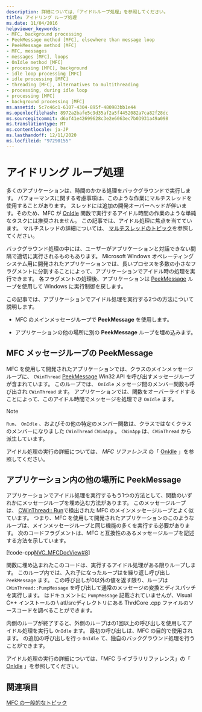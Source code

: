 ```yaml
---
description: 詳細については、「アイドルループ処理」を参照してください。
title: アイドリング ループ処理
ms.date: 11/04/2016
helpviewer_keywords:
- MFC, background processing
- PeekMessage method [MFC], elsewhere than message loop
- PeekMessage method [MFC]
- MFC, messages
- messages [MFC], loops
- OnIdle method [MFC]
- processing [MFC], background
- idle loop processing [MFC]
- idle processing [MFC]
- threading [MFC], alternatives to multithreading
- processing, during idle loop
- processing [MFC]
- background processing [MFC]
ms.assetid: 5c7c46c1-6107-4304-895f-480983bb1e44
ms.openlocfilehash: 8972a2bafe5c9d35af2a5f4452082a7ca82f28dc
ms.sourcegitcommit: d6af41e42699628c3e2e6063ec7b03931a49a098
ms.translationtype: MT
ms.contentlocale: ja-JP
ms.lasthandoff: 12/11/2020
ms.locfileid: "97290155"
---
```

# <a name="idle-loop-processing"></a>アイドリング ループ処理

多くのアプリケーションは、時間のかかる処理をバックグラウンドで実行します。 パフォーマンスに関する考慮事項は、このような作業にマルチスレッドを使用することがあります。 スレッドには追加の開発オーバーヘッドが伴います。そのため、MFC が [OnIdle](reference/cwinthread-class.md#onidle) 関数で実行するアイドル時間の作業のような単純なタスクには推奨されません。 この記事では、アイドル処理に焦点を当てています。 マルチスレッドの詳細については、 [マルチスレッドのトピック](../parallel/multithreading-support-for-older-code-visual-cpp.md)を参照してください。

バックグラウンド処理の中には、ユーザーがアプリケーションと対話できない間隔で適切に実行されるものもあります。 Microsoft Windows オペレーティングシステム用に開発されたアプリケーションでは、長いプロセスを多数の小さなフラグメントに分割することによって、アプリケーションでアイドル時の処理を実行できます。 各フラグメントの処理後、アプリケーションは [PeekMessage](/windows/win32/api/winuser/nf-winuser-peekmessagew) ループを使用して Windows に実行制御を戻します。

この記事では、アプリケーションでアイドル処理を実行する2つの方法について説明します。

- MFC のメインメッセージループで **PeekMessage** を使用します。

- アプリケーションの他の場所に別の **PeekMessage** ループを埋め込みます。

## <a name="peekmessage-in-the-mfc-message-loop"></a><a name="_core_peekmessage_in_the_mfc_message_loop"></a> MFC メッセージループの PeekMessage

MFC を使用して開発されたアプリケーションでは、クラスのメインメッセージループに、 `CWinThread` [PeekMessage](/windows/win32/api/winuser/nf-winuser-peekmessagew) Win32 API を呼び出すメッセージループが含まれています。 このループでは、 `OnIdle` メッセージ間のメンバー関数も呼び出され `CWinThread` ます。 アプリケーションでは、関数をオーバーライドすることによって、このアイドル時間でメッセージを処理でき `OnIdle` ます。

> [!NOTE]
> `Run`、 `OnIdle` 、およびその他の特定のメンバー関数は、クラスではなくクラスのメンバーになりました `CWinThread` `CWinApp` 。 `CWinApp` は、`CWinThread` から派生しています。

アイドル処理の実行の詳細については、 *MFC リファレンス* の「 [OnIdle](reference/cwinthread-class.md#onidle) 」を参照してください。

## <a name="peekmessage-elsewhere-in-your-application"></a><a name="_core_peekmessage_elsewhere_in_your_application"></a> アプリケーション内の他の場所に PeekMessage

アプリケーションでアイドル処理を実行するもう1つの方法として、関数のいずれかにメッセージループを埋め込む方法があります。 このメッセージループは、 [CWinThread:: Run](reference/cwinthread-class.md#run)で検出された MFC のメインメッセージループとよく似ています。 つまり、MFC を使用して開発されたアプリケーションのこのようなループは、メインメッセージループと同じ機能の多くを実行する必要があります。 次のコードフラグメントは、MFC と互換性のあるメッセージループを記述する方法を示しています。

[!code-cpp[NVC_MFCDocView#8](codesnippet/cpp/idle-loop-processing_1.cpp)]

関数に埋め込まれたこのコードは、実行するアイドル処理がある限りループします。 このループ内では、入れ子になったループはを繰り返し呼び出し `PeekMessage` ます。 この呼び出しが0以外の値を返す限り、ループは `CWinThread::PumpMessage` を呼び出して通常のメッセージの変換とディスパッチを実行します。 はドキュメントに `PumpMessage` 記載されていませんが、Visual C++ インストールの \ atl/srcディレクトリにある ThrdCore .cpp ファイルのソースコードを調べることができます。

内側のループが終了すると、外側のループはの1回以上の呼び出しを使用してアイドル処理を実行し `OnIdle` ます。 最初の呼び出しは、MFC の目的で使用されます。 の追加の呼び出しを行っ `OnIdle` て、独自のバックグラウンド処理を行うことができます。

アイドル処理の実行の詳細については、「MFC ライブラリリファレンス」の「 [OnIdle](reference/cwinthread-class.md#onidle) 」を参照してください。

## <a name="see-also"></a>関連項目

[MFC の一般的なトピック](general-mfc-topics.md)

